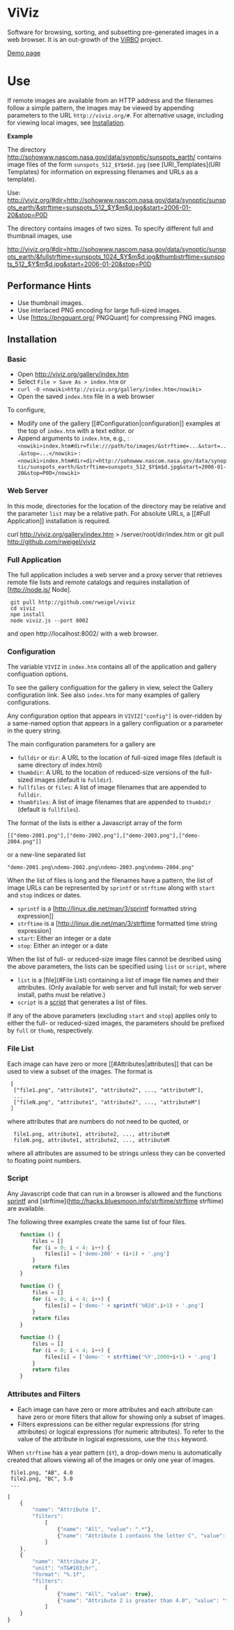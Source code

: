 # ViViz

Software for browsing, sorting, and subsetting pre-generated images in a web browser.  It is an out-growth of the [ViRBO](http://virbo.org/) project.

[Demo page](http://viviz.org/gallery/)

# Use

If remote images are available from an HTTP address and the filenames follow a simple pattern, the images may be viewed by appending parameters to the URL `http://viviz.org/#`.  For alternative usage, including for viewing local images, see [Installation](Installation).

**Example**

The directory http://sohowww.nascom.nasa.gov/data/synoptic/sunspots_earth/ contains image files of the form `sunspots_512_$Y$m$d.jpg` (see [URI_Templates](URI Templates) for information on expressing filenames and URLs as a template).

Use: 
http://viviz.org/#dir=http://sohowww.nascom.nasa.gov/data/synoptic/sunspots_earth/&strftime=sunspots_512_$Y$m$d.jpg&start=2006-01-20&stop=P0D

The directory contains images of two sizes.  To specify different full and thumbnail images, use

http://viviz.org/#dir=http://sohowww.nascom.nasa.gov/data/synoptic/sunspots_earth/&fullstrftime=sunspots_1024_$Y$m$d.jpg&thumbstrftime=sunspots_512_$Y$m$d.jpg&start=2006-01-20&stop=P0D

## Performance Hints

* Use thumbnail images.
* Use interlaced PNG encoding for large full-sized images.
* Use [https://pngquant.org/ PNGQuant] for compressing PNG images.

## Installation

### Basic

* Open http://viviz.org/gallery/index.htm
* Select `File > Save As > index.htm`
or
* `curl -O <nowiki>http://viviz.org/gallery/index.htm</nowiki>`
* Open the saved `index.htm` file in a web browser

To configure,
* Modify one of the gallery [[#Configuration|configuration]] examples at the top of `index.htm` with a text editor. 
or
* Append arguments to `index.htm`, e.g., 
:`<nowiki>index.htm#dir=file:///path/to/images/&strftime=...&start=...&stop=...</nowiki>`
:`<nowiki>index.htm#dir=dir=http://sohowww.nascom.nasa.gov/data/synoptic/sunspots_earth/&strftime=sunspots_512_$Y$m$d.jpg&start=2006-01-20&stop=P0D</nowiki>`

### Web Server

In this mode, directories for the location of the directory may be relative and the parameter `list` may be a relative path.  For absolute URLs, a [[#Full Application]] installation is required.

 curl http://viviz.org/gallery/index.htm > /server/root/dir/index.htm
or
 git pull http://github.com/rweigel/viviz

### Full Application

The full application includes a web server and a proxy server that retrieves remote file lists and remote catalogs and requires installation of [http://node.js/ Node].

```
 git pull http://github.com/rweigel/viviz
 cd viviz
 npm install
 node viviz.js --port 8002
```

and open http://localhost:8002/ with a web browser.

### Configuration

The variable `VIVIZ` in `index.htm` contains all of the application and gallery configuation options.

To see the gallery configuation for the gallery in view, select the Gallery configuration link.  See also `index.htm` for many examples of gallery configurations.

Any configuration option that appears in `VIVIZ["config"]` is over-ridden by a same-named option that appears in a gallery configuation or a parameter in the query string.

The main configuration parameters for a gallery are
* `fulldir` or `dir`: A URL to the location of full-sized image files (default is same directory of index.html)
* `thumbdir`: A URL to the location of reduced-size versions of the full-sized images (default is `fulldir`).
* `fullfiles` or `files`: A list of image filenames that are appended to `fulldir`.
* `thumbfiles`: A list of image filenames that are appended to `thumbdir` (default is `fullfiles`).  

The format of the lists is either a Javascript array of the form
```
[["demo-2001.png"],["demo-2002.png"],["demo-2003.png"],["demo-2004.png"]]
```
or a new-line separated list
```
"demo-2001.png\ndemo-2002.png\ndemo-2003.png\ndemo-2004.png"
```

When the list of files is long and the filenames have a pattern, the list of image URLs can be represented by `sprintf` or `strftime` along with `start` and `stop` indices or dates.
* `sprintf` is a [http://linux.die.net/man/3/sprintf formatted string expression]]
* `strftime` is a [http://linux.die.net/man/3/strftime formatted time string expression]
* `start`: Either an integer or a date
* `stop`: Either an integer or a date

When the list of full- or reduced-size image files cannot be desribed using the above parameters, the lists can be specified using `list` or `script`, where
* `list` is a [file](#File List) containing a list of image file names and their attributes. (Only available for web server and full install; for web server install, paths must be relative.)
* `script` is a [script](#Script) that generates a list of files.

If any of the above parameters (excluding `start` and `stop`) applies only to either the full- or reduced-sized images, the parameters should be prefixed by `full` or `thumb`, respectively.

### File List

Each image can have zero or more [[#Attributes|attributes]] that can be used to view a subset of the images.  The format is

```
 [
  ["file1.png", "attribute1", "attribute2", ..., "attributeM"],
  ...
  ["fileN.png", "attribute1", "attribute2", ..., "attributeM"]
 ]
```
where attributes that are numbers do not need to be quoted, or
```
  file1.png, attribute1, attribute2, ..., attributeM
  fileN.png, attribute1, attribute2, ..., attributeM
```
where all attributes are assumed to be strings unless they can be converted to floating point numbers.

### Script

Any Javascript code that can run in a browser is allowed and the functions [sprintf](https://github.com/alexei/sprintf.js) and [strftime](http://hacks.bluesmoon.info/strftime/strftime strftime) are available.

The following three examples create the same list of four files.

```javascript
	function () {
		files = []
		for (i = 0; i < 4; i++) {
			files[i] = ['demo-200' + (i+1) + '.png']
		}
		return files
	}
```

```javascript
	function () {
		files = []
		for (i = 0; i < 4; i++) {
			files[i] = ['demo-' + sprintf('%02d',i+1) + '.png']
		}
		return files
	}
```

```javascript
	function () {
		files = []
		for (i = 0; i < 4; i++) {
			files[i] = ['demo-' + strftime('%Y',2000+i+1) + '.png']
		}
		return files
	}
```

### Attributes and Filters

* Each image can have zero or more attributes and each attribute can have zero or more filters that allow for showing only a subset of images. 
* Filters expressions can be either regular expressions (for string attributes) or logical expressions (for numeric attributes).  To refer to the value of the attribute in logical expressions, use the `this` keyword.

When `strftime` has a year pattern (`$Y`), a drop-down menu is automatically created that allows viewing all of the images or only one year of images.

```
 file1.png, "AB", 4.0
 file2.png, "BC", 5.0
 ...
```

```javascript
[
	{
		"name": "Attribute 1",
		"filters":
			[
				{"name": "All", "value": ".*"},
				{"name": "Attribute 1 contains the letter C", "value": ".*C"},
			]
	},
	{
		"name": "Attribute 2",
		"unit": "nT&#183;hr",
		"format": "%.1f",
		"filters":
			[
				{"name": "All", "value": true},
				{"name": "Attribute 2 is greater than 4.0", "value": "this > 4.0"}
			]
	}
}
```
